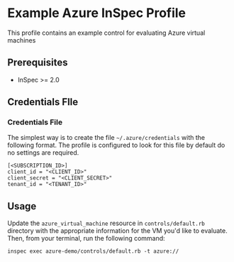 # Example Azure InSpec Profile

This profile contains an example control for evaluating Azure virtual machines

## Prerequisites

- InSpec >= 2.0

## Credentials FIle

### Credentials File

The simplest way is to create the file `~/.azure/credentials` with the following format. The profile is configured to look for this file by default do no settings are required.

```
[<SUBSCRIPTION_ID>]
client_id = "<CLIENT_ID>"
client_secret = "<CLIENT_SECRET>"
tenant_id = "<TENANT_ID>"
```

## Usage

Update the `azure_virtual_machine` resource in `controls/default.rb` directory with the appropriate information for the VM you'd like to evaluate. Then, from your terminal, run the following command:

`inspec exec azure-demo/controls/default.rb -t azure://`


